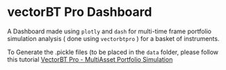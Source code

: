 # vectorBT Pro Dashboard
A Dashboard made using `plotly` and `dash` for multi-time frame portfolio simulation analysis ( done using `vectorbtpro` ) for a basket of instruments.<br>

To Generate the .pickle files (to be placed in the `data` folder, please follow this tutorial
[VectorBT Pro - MultiAsset Portfolio Simulation](https://qubitquants.pro/multi_asset_portfolio_simulation/index.html)

